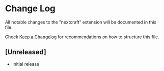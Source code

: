 # Change Log

All notable changes to the "nextcraft" extension will be documented in this file.

Check [Keep a Changelog](http://keepachangelog.com/) for recommendations on how to structure this file.

## [Unreleased]

- Initial release